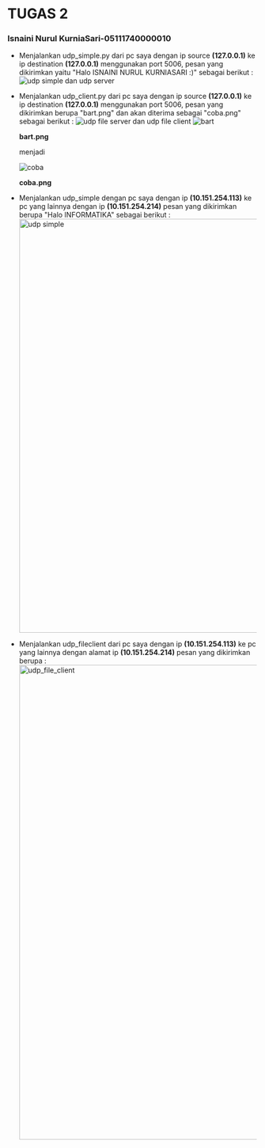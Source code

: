# TUGAS 2
### Isnaini Nurul KurniaSari-05111740000010
* Menjalankan udp_simple.py dari pc saya dengan ip source **(127.0.0.1)** ke ip destination **(127.0.0.1)** menggunakan port 5006, pesan yang dikirimkan yaitu "Halo ISNAINI NURUL KURNIASARI :)" sebagai berikut :
    ![udp simple dan udp server ](https://user-images.githubusercontent.com/36990780/75667017-775c7d80-5ca9-11ea-84ef-208789a8288c.jpg)
* Menjalankan udp_client.py dari pc saya dengan ip source **(127.0.0.1)** ke ip destination **(127.0.0.1)** menggunakan port 5006, pesan yang dikirimkan berupa "bart.png" dan akan diterima sebagai "coba.png" sebagai berikut :
    ![udp file server dan udp file client](https://user-images.githubusercontent.com/36990780/75667279-f782e300-5ca9-11ea-9c37-12206cf91d35.jpg)
    ![bart](https://user-images.githubusercontent.com/36990780/75667348-1a14fc00-5caa-11ea-87ae-5431a4b737fa.png)
    
    **bart.png**
    
    menjadi 
    
    
    ![coba](https://user-images.githubusercontent.com/36990780/75667382-2ac57200-5caa-11ea-87e2-ef16e9066a82.png)
    
    **coba.png**

  

* Menjalankan udp_simple dengan pc saya dengan ip **(10.151.254.113)** ke pc yang lainnya dengan ip **(10.151.254.214)**
    pesan yang dikirimkan berupa "Halo INFORMATIKA" sebagai berikut :
    <img width="837" alt="udp simple" src="https://user-images.githubusercontent.com/36990780/75573304-21ac8900-5a8f-11ea-9bf7-45fc3d53ab28.png">

* Menjalankan udp_fileclient dari pc saya dengan ip **(10.151.254.113)** ke pc yang lainnya dengan alamat ip **(10.151.254.214)**
    pesan yang dikirimkan berupa :
    <img width="960" alt="udp_file_client" src="https://user-images.githubusercontent.com/36990780/75573368-41dc4800-5a8f-11ea-9eea-febfde32e0e4.png">

    

